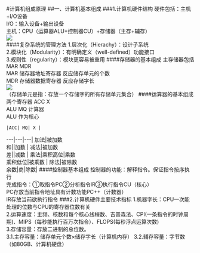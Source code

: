 #计算机组成原理 
##一、计算机基本组成
###1.计算机硬件结构
硬件包括：主机+I/O设备   
I/O：输入设备+输出设备   
主机：CPU（运算器ALU+控制器CU）+存储器（主存+辅存）    
![](http://p1.bpimg.com/567571/15dccdc1b9b9e65d.png)    
####复杂系统的管理方法
1.层次化（Hierachy）：设计子系统    
2.模块化（Modularity）：有明确定义（well-defined）功能接口  
3.规则性（regularity）：模块更容易被重用
####存储器的基本组成
主存储器包括 MAR MDR   
MAR 储存器地址寄存器  反应储存单元的个数   
MDR 存储器数据寄存器  反应存储字长   
![](http://p1.bqimg.com/567571/a9809b577d3ea4b7.png)      
（存储单元是指：存放一个存储字的所有存储单元集合） 
####运算器的基本组成
两个寄存器 ACC X   
ALU MQ 计算器   
ALU 作为核心   

    |ACC| MQ| X |
 ---|---|---|
加法|被加数<br>和||加数 |
减法|被加数<br>差||减数 |
乘法|乘积高位|乘数<br>乘积低位|被乘数 |
除法|被除数<br>余数|商|除数|
####控制器基本组成
控制器的功能：解释指令。保证指令按序执行   
完成指令：①取指令PC②分析指令IR③执行指令CU（核心）  
PC存放当前指令地址具有计数功能PC++（计数器）    
IR存放当前欲执行指令
###2.计算机硬件主要技术指标
1.机器字长：CPU一次能处理的位数与CPU的寄存器位数有关   
2.运算速度：主频、核数和每个核心线程数、吉普森法、CPI(一条指令的时钟周期)、MIPS（每秒能执行百万次指令）、FLOPS(每秒浮点运算次数)    
3.存储容量：存放二进制的总位数。   
3.1.主存容量：储存单元个数×储存字长（计算机内存）
3.2.辅存容量：字节数（如80GB、计算机硬盘）
